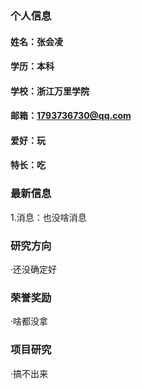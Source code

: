 ### 个人信息
#### 姓名：张会凌
#### 学历：本科
#### 学校：浙江万里学院
#### 邮箱：1793736730@qq.com
#### 爱好：玩
#### 特长：吃

### 最新信息
 1.消息：也没啥消息

### 研究方向
·还没确定好

### 荣誉奖励
·啥都没拿

### 项目研究
·搞不出来
